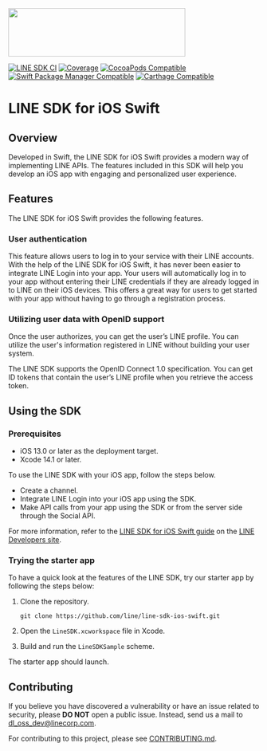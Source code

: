 <img src="https://raw.githubusercontent.com/line/line-sdk-ios-swift/assets/assets/sdklogo.png" width="355" height="97">

[![LINE SDK CI](https://github.com/line/line-sdk-ios-swift/actions/workflows/ci.yaml/badge.svg?branch=master)](https://github.com/line/line-sdk-ios-swift/actions/workflows/ci.yaml)
[![Coverage](https://img.shields.io/endpoint?url=https://gist.githubusercontent.com/onevcat/49ddb455d585b4c0599186552cfb0249/raw/line-sdk-ios-coverage.json)](https://line.github.io/line-sdk-ios-swift/)
[![CocoaPods Compatible](https://img.shields.io/cocoapods/v/LineSDKSwift.svg)](https://cocoapods.org/pods/LineSDKSwift)
[![Swift Package Manager Compatible](https://img.shields.io/badge/SPM-supported-DE5C43.svg?style=flat)](https://swift.org/package-manager/)
[![Carthage Compatible](https://img.shields.io/badge/Carthage-compatible-4BC51D.svg?style=flat)](https://github.com/Carthage/Carthage)

# LINE SDK for iOS Swift

## Overview

Developed in Swift, the LINE SDK for iOS Swift provides a modern way of implementing LINE APIs. The features included in this SDK will help you develop an iOS app with engaging and personalized user experience.

## Features

The LINE SDK for iOS Swift provides the following features.

### User authentication

This feature allows users to log in to your service with their LINE accounts. With the help of the LINE SDK for iOS Swift, it has never been easier to integrate LINE Login into your app. Your users will automatically log in to your app without entering their LINE credentials if they are already logged in to LINE on their iOS devices. This offers a great way for users to get started with your app without having to go through a registration process.

### Utilizing user data with OpenID support

Once the user authorizes, you can get the user’s LINE profile. You can utilize the user's information registered in LINE without building your user system.

The LINE SDK supports the OpenID Connect 1.0 specification. You can get ID tokens that contain the user’s LINE profile when you retrieve the access token.

## Using the SDK

### Prerequisites

* iOS 13.0 or later as the deployment target.
* Xcode 14.1 or later.

To use the LINE SDK with your iOS app, follow the steps below.

* Create a channel. 
* Integrate LINE Login into your iOS app using the SDK. 
* Make API calls from your app using the SDK or from the server side through the Social API. 

For more information, refer to the [LINE SDK for iOS Swift guide](https://developers.line.biz/en/docs/line-login-sdks/ios-sdk/swift/overview/) on the [LINE Developers site](https://developers.line.biz).

### Trying the starter app

To have a quick look at the features of the LINE SDK, try our starter app by following the steps below:

1. Clone the repository.

    ```git clone https://github.com/line/line-sdk-ios-swift.git```

2. Open the `LineSDK.xcworkspace` file in Xcode.

3. Build and run the `LineSDKSample` scheme.

The starter app should launch.

## Contributing

If you believe you have discovered a vulnerability or have an issue related to security, please **DO NOT** open a public issue. Instead, send us a mail to [dl_oss_dev@linecorp.com](mailto:dl_oss_dev@linecorp.com).

For contributing to this project, please see [CONTRIBUTING.md](https://github.com/line/line-sdk-ios-swift/blob/master/CONTRIBUTING.md).

